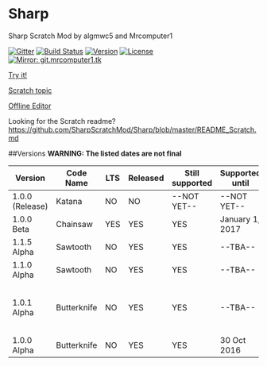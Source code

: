 # Sharp
Sharp Scratch Mod by algmwc5 and Mrcomputer1

[![Gitter](https://badges.gitter.im/SharpScratchMod/Sharp.svg)](https://gitter.im/SharpScratchMod/Sharp?utm_source=badge&utm_medium=badge&utm_campaign=pr-badge&utm_content=body_badge)
[![Build Status](https://travis-ci.org/SharpScratchMod/Sharp.svg?branch=master)](https://travis-ci.org/SharpScratchMod/Sharp)
[![Version](https://img.shields.io/badge/version-beta%201.0.0-brightgreen.svg?style=flat-square)](https://github.com/SharpScratchMod/Sharp/releases/tag/v1.0.0-beta)
[![License](https://img.shields.io/badge/license-GPL%20v2-brightgreen.svg?style=flat-square)](https://github.com/SharpScratchMod/Sharp/blob/master/COPYING)  
[![Mirror: git.mrcomputer1.tk](https://img.shields.io/badge/mirror-git.mrcomputer1.tk-brightgreen.svg?style=flat-square)](https://git.mrcomputer1.tk/SharpScratchMod/Sharp)

[Try it!](https://sharpscratchmod.github.io/editor/)

[Scratch topic](https://scratch.mit.edu/discuss/topic/199192/)

[Offline Editor](https://sharpscratchmod.github.io/sharp-offline-downloads/publish.htm)

Looking for the Scratch readme? https://github.com/SharpScratchMod/Sharp/blob/master/README_Scratch.md

##Versions
<b>WARNING: The listed dates are not final</b>

Version            | Code Name        | LTS | Released | Still supported | Supported until | Notes
------------------ | ---------------- | --- | -------- | --------------- | --------------- | -----------------------------
1.0.0 (Release)    | Katana           | NO  | NO       | --NOT YET--     | --NOT YET--     | 
1.0.0 Beta         | Chainsaw         | YES  | YES       | YES     | January 1, 2017  |
1.1.5 Alpha		   | Sawtooth         | NO  | YES	   | YES             | --TBA--         | 		
1.1.0 Alpha        | Sawtooth         | NO  | YES      | YES     | --TBA--     |
1.0.1 Alpha        | Butterknife      | NO  | YES      | YES     | --TBA--     | Will replace 1.0.0 Alpha support
1.0.0 Alpha        | Butterknife      | NO  | YES      | YES             | 30 Oct 2016     | 
